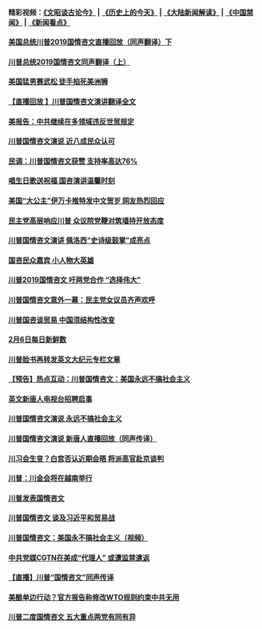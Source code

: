 #### 精彩视频：[《文昭谈古论今》](http://45.32.25.56/wenzhao) | [《历史上的今天》](http://45.32.25.56/today-in-history) | [《大陆新闻解读》](http://45.32.25.56/ntdtv-comedy) | [《中国禁闻》](http://45.32.25.56/ntdtv-news) | [《新闻看点》](http://45.32.25.56/news-insight) 

 #### [美国总统川普2019国情咨文直播回放（同声翻译）下](../pages/prog203/a102506526.md?t=02080331?t=02080031?t=02072131?t=02071831?t=02071533) 

#### [川普总统2019国情咨文同声翻译（上）](../pages/prog203/a102506521.md?t=02080331?t=02080031?t=02072131?t=02071831?t=02071533) 

#### [美国猛男赛武松  徒手掐死美洲狮](../pages/prog203/a102506475.md?t=02080331?t=02080031?t=02072131?t=02071831?t=02071533) 

#### [【直播回放 】川普国情咨文演讲翻译全文](../pages/prog203/a102505805.md?t=02080331?t=02080031?t=02072131?t=02071831?t=02071533) 

#### [美报告：中共继续在多领域违反世贸规定](../pages/prog203/a102506340.md?t=02080331?t=02080031?t=02072131?t=02071831?t=02071533) 

#### [川普国情咨文演说 近八成民众认可](../pages/prog203/a102505753.md?t=02080331?t=02080031?t=02072131?t=02071831?t=02071533) 

#### [民调：川普国情咨文获赞 支持率高达76%](../pages/prog203/a102506084.md?t=02080331?t=02080031?t=02072131?t=02071831?t=02071533) 

#### [唱生日歌送祝福 国咨演讲温馨时刻](../pages/prog203/a102506023.md?t=02080331?t=02080031?t=02072131?t=02071831?t=02071533) 

#### [美国“大公主”伊万卡推特发中文贺岁 网友热烈回应](../pages/prog203/a102505967.md?t=02080331?t=02080031?t=02072131?t=02071831?t=02071533) 

#### [民主党高层响应川普 众议院党鞭对筑墙持开放态度](../pages/prog203/a102505987.md?t=02080331?t=02080031?t=02072131?t=02071831?t=02071533) 

#### [川普国情咨文演讲 佩洛西“史诗级鼓掌”成亮点](../pages/prog203/a102505926.md?t=02080331?t=02080031?t=02072131?t=02071831?t=02071533) 

#### [国咨民众嘉宾 小人物大英雄](../pages/prog203/a102506001.md?t=02080331?t=02080031?t=02072131?t=02071831?t=02071533) 

#### [川普2019国情咨文 吁两党合作 “选择伟大”](../pages/prog203/a102506004.md?t=02080331?t=02080031?t=02072131?t=02071831?t=02071533) 

#### [川普国情咨文意外一幕：民主党女议员齐声欢呼](../pages/prog203/a102505827.md?t=02080331?t=02080031?t=02072131?t=02071831?t=02071533) 

#### [川普国咨谈贸易 中国须结构性改变](../pages/prog203/a102505938.md?t=02080331?t=02080031?t=02072131?t=02071831?t=02071533) 

#### [2月6日每日新鲜数](../pages/prog203/a102505858.md?t=02080331?t=02080031?t=02072131?t=02071831?t=02071533) 

#### [川普脸书再转发英文大纪元专栏文章](../pages/prog203/a102505853.md?t=02080331?t=02080031?t=02072131?t=02071831?t=02071533) 

#### [【预告】热点互动：川普国情咨文：美国永远不搞社会主义](../pages/prog203/a102505817.md?t=02080331?t=02080031?t=02072131?t=02071831?t=02071533) 

#### [英文新唐人电视台招聘启事](../pages/prog203/a102505798.md?t=02080331?t=02080031?t=02072131?t=02071831?t=02071533) 

#### [川普国情咨文演说 永远不搞社会主义](../pages/prog203/a102505770.md?t=02080331?t=02080031?t=02072131?t=02071831?t=02071533) 

#### [川普国情咨文演说 新唐人直播回放（同声传译）](../pages/prog203/a102505121.md?t=02080331?t=02080031?t=02072131?t=02071831?t=02071533) 

#### [川习会生变？白宫否认近期会晤 将派高官赴京谈判](../pages/prog203/a102505719.md?t=02080331?t=02080031?t=02072131?t=02071831?t=02071533) 

#### [川普：川金会将在越南举行](../pages/prog203/a102505661.md?t=02080331?t=02080031?t=02072131?t=02071831?t=02071533) 

#### [川普发表国情咨文](../pages/prog203/a102505666.md?t=02080331?t=02080031?t=02072131?t=02071831?t=02071533) 

#### [川普国情咨文 谈及习近平和贸易战](../pages/prog203/a102505488.md?t=02080331?t=02080031?t=02072131?t=02071831?t=02071533) 

#### [川普国情咨文：美国永不搞社会主义（视频）](../pages/prog203/a102505480.md?t=02080331?t=02080031?t=02072131?t=02071831?t=02071533) 

#### [中共党媒CGTN在美成“代理人” 或遭监禁遣返](../pages/prog203/a102505427.md?t=02080331?t=02080031?t=02072131?t=02071831?t=02071533) 

#### [【直播】川普“国情咨文”同声传译](../pages/prog203/a102504649.md?t=02080331?t=02080031?t=02072131?t=02071831?t=02071533) 

#### [美酿单边行动？官方报告称修改WTO规则约束中共无用](../pages/prog203/a102505269.md?t=02080331?t=02080031?t=02072131?t=02071831?t=02071533) 

#### [川普二度国情咨文 五大重点两党有同有异](../pages/prog203/a102505300.md?t=02080331?t=02080031?t=02072131?t=02071831?t=02071533) 

